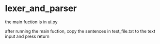 # lexer_and_parser

the main fuction is in ui.py

after running the main fuction, copy the sentences in test_file.txt to the text input and press return


